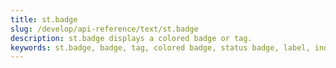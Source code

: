 ```yaml
---
title: st.badge
slug: /develop/api-reference/text/st.badge
description: st.badge displays a colored badge or tag.
keywords: st.badge, badge, tag, colored badge, status badge, label, indicator, colored tag, visual tag
---
```


<Autofunction function="streamlit.badge" />
